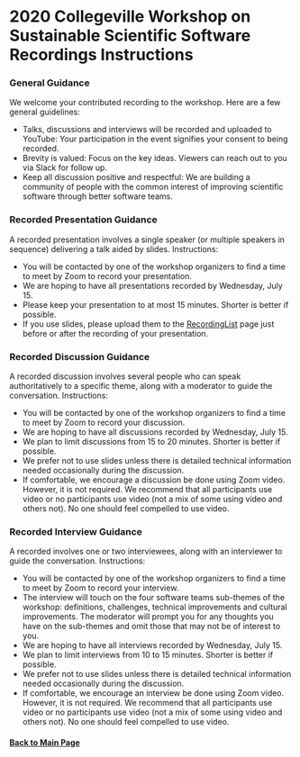 # 2020 Collegeville Workshop on Sustainable Scientific Software Recordings Instructions

### General Guidance
We welcome your contributed recording to the workshop.  Here are a few general guidelines:
- Talks, discussions and interviews will be recorded and uploaded to YouTube: Your participation in the event signifies your consent to being recorded.
- Brevity is valued: Focus on the key ideas. Viewers can reach out to you via Slack for follow up.
- Keep all discussion positive and respectful:  We are building a community of people with the common interest of improving scientific software through better software teams.

### Recorded Presentation Guidance
A recorded presentation involves a single speaker (or multiple speakers in sequence) delivering a talk aided by slides. Instructions:
- You will be contacted by one of the workshop organizers to find a time to meet by Zoom to record your presentation.
- We are hoping to have all presentations recorded by Wednesday, July 15.
- Please keep your presentation to at most 15 minutes.  Shorter is better if possible.
- If you use slides, please upload them to the [RecordingList](RecordingList.md) page just before or after the recording of your presentation.

### Recorded Discussion Guidance
A recorded discussion involves several people who can speak authoritatively to a specific theme, along with a moderator to guide the conversation. Instructions:
- You will be contacted by one of the workshop organizers to find a time to meet by Zoom to record your discussion.
- We are hoping to have all discussions recorded by Wednesday, July 15.
- We plan to limit discussions from 15 to 20 minutes.  Shorter is better if possible.
- We prefer not to use slides unless there is detailed technical information needed occasionally during the discussion.
- If comfortable, we encourage a discussion be done using Zoom video.  However, it is not required.  We recommend that all participants use video or no participants use video (not a mix of some using video and others not).  No one should feel compelled to use video.

### Recorded Interview Guidance
A recorded involves one or two interviewees, along with an interviewer to guide the conversation. Instructions:
- You will be contacted by one of the workshop organizers to find a time to meet by Zoom to record your interview.
- The interview will touch on the four software teams sub-themes of the workshop: definitions, challenges, technical improvements and cultural improvements.  The moderator will prompt you for any thoughts you have on the sub-themes and omit those that may not be of interest to you. 
- We are hoping to have all interviews recorded by Wednesday, July 15.
- We plan to limit interviews from 10 to 15 minutes.  Shorter is better if possible.
- We prefer not to use slides unless there is detailed technical information needed occasionally during the discussion.
- If comfortable, we encourage an interview be done using Zoom video.  However, it is not required.  We recommend that all participants use video or no participants use video (not a mix of some using video and others not).  No one should feel compelled to use video.

#### [Back to Main Page](../../index.md)
